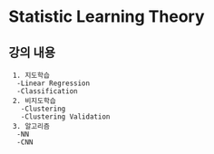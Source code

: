 # Statistic Learning Theory
## 강의 내용
     1. 지도학습
      -Linear Regression
      -Classification
     2. 비지도학습
       -Clustering
       -Clustering Validation
     3. 알고리즘
      -NN
      -CNN
